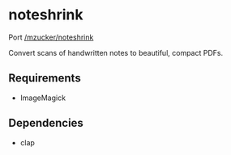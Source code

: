 # noteshrink
Port [/mzucker/noteshrink](https://github.com/mzucker/noteshrink)

Convert scans of handwritten notes to beautiful, compact PDFs.

## Requirements

- ImageMagick

## Dependencies

- clap

